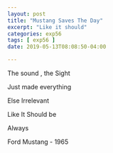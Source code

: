 ```yaml
---
layout: post
title: "Mustang Saves The Day"
excerpt: "Like it should"
categories: exp56
tags: [ exp56 ]
date: 2019-05-13T08:08:50-04:00

---
```


The sound , the Sight

Just made everything

Else Irrelevant

Like It Should be

Always

Ford Mustang - 1965
